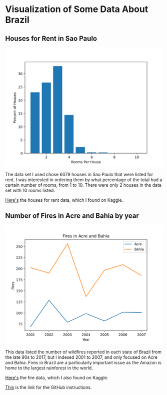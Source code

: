 # Visualization of Some Data About Brazil

## Houses for Rent in Sao Paulo
![plot1](Figure_1.png)

The data set I used chose 6079 houses in Sao Paulo that were listed for rent. I was interested in ordering them by what percentage of the total had a certain number of rooms, from 1 to 10. There were only 2 houses in the data set with 10 rooms listed. 

[Here's](https://www.kaggle.com/rubenssjr/brasilian-houses-to-rent) the houses for rent data, which I found on Kaggle.

## Number of Fires in Acre and Bahia by year
![plot1](Figure_2.png)

This data listed the number of wildfires reported in each state of Brazil from the late 90s to 2017, but I indexed 2001 to 2007, and only focused on Acre and Bahia. Fires in Brazil are a particularly important issue as the Amazon is home to the largest rainforest in the world.

[Here's](https://www.kaggle.com/gustavomodelli/forest-fires-in-brazil) the fire data, which I also found on Kaggle. 

[This](https://github.com/mikeizbicki/cmc-csci040/tree/2021fall/hw_02) is the link for the GitHub instructions. 